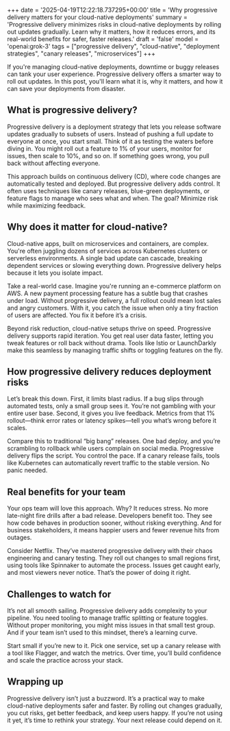+++
date = '2025-04-19T12:22:18.737295+00:00'
title = 'Why progressive delivery matters for your cloud-native deployments'
summary = 'Progressive delivery minimizes risks in cloud-native deployments by rolling out updates gradually. Learn why it matters, how it reduces errors, and its real-world benefits for safer, faster releases.'
draft = 'false'
model = 'openai:grok-3'
tags = ["progressive delivery", "cloud-native", "deployment strategies", "canary releases", "microservices"]
+++

If you're managing cloud-native deployments, downtime or buggy releases can tank your user experience. Progressive delivery offers a smarter way to roll out updates. In this post, you'll learn what it is, why it matters, and how it can save your deployments from disaster.

## What is progressive delivery?

Progressive delivery is a deployment strategy that lets you release software updates gradually to subsets of users. Instead of pushing a full update to everyone at once, you start small. Think of it as testing the waters before diving in. You might roll out a feature to 1% of your users, monitor for issues, then scale to 10%, and so on. If something goes wrong, you pull back without affecting everyone.

This approach builds on continuous delivery (CD), where code changes are automatically tested and deployed. But progressive delivery adds control. It often uses techniques like canary releases, blue-green deployments, or feature flags to manage who sees what and when. The goal? Minimize risk while maximizing feedback.

## Why does it matter for cloud-native?

Cloud-native apps, built on microservices and containers, are complex. You're often juggling dozens of services across Kubernetes clusters or serverless environments. A single bad update can cascade, breaking dependent services or slowing everything down. Progressive delivery helps because it lets you isolate impact.

Take a real-world case. Imagine you're running an e-commerce platform on AWS. A new payment processing feature has a subtle bug that crashes under load. Without progressive delivery, a full rollout could mean lost sales and angry customers. With it, you catch the issue when only a tiny fraction of users are affected. You fix it before it’s a crisis.

Beyond risk reduction, cloud-native setups thrive on speed. Progressive delivery supports rapid iteration. You get real user data faster, letting you tweak features or roll back without drama. Tools like Istio or LaunchDarkly make this seamless by managing traffic shifts or toggling features on the fly.

## How progressive delivery reduces deployment risks

Let’s break this down. First, it limits blast radius. If a bug slips through automated tests, only a small group sees it. You’re not gambling with your entire user base. Second, it gives you live feedback. Metrics from that 1% rollout—think error rates or latency spikes—tell you what’s wrong before it scales.

Compare this to traditional “big bang” releases. One bad deploy, and you’re scrambling to rollback while users complain on social media. Progressive delivery flips the script. You control the pace. If a canary release fails, tools like Kubernetes can automatically revert traffic to the stable version. No panic needed.

## Real benefits for your team

Your ops team will love this approach. Why? It reduces stress. No more late-night fire drills after a bad release. Developers benefit too. They see how code behaves in production sooner, without risking everything. And for business stakeholders, it means happier users and fewer revenue hits from outages.

Consider Netflix. They’ve mastered progressive delivery with their chaos engineering and canary testing. They roll out changes to small regions first, using tools like Spinnaker to automate the process. Issues get caught early, and most viewers never notice. That’s the power of doing it right.

## Challenges to watch for

It’s not all smooth sailing. Progressive delivery adds complexity to your pipeline. You need tooling to manage traffic splitting or feature toggles. Without proper monitoring, you might miss issues in that small test group. And if your team isn’t used to this mindset, there’s a learning curve.

Start small if you’re new to it. Pick one service, set up a canary release with a tool like Flagger, and watch the metrics. Over time, you’ll build confidence and scale the practice across your stack.

## Wrapping up

Progressive delivery isn’t just a buzzword. It’s a practical way to make cloud-native deployments safer and faster. By rolling out changes gradually, you cut risks, get better feedback, and keep users happy. If you’re not using it yet, it’s time to rethink your strategy. Your next release could depend on it.
